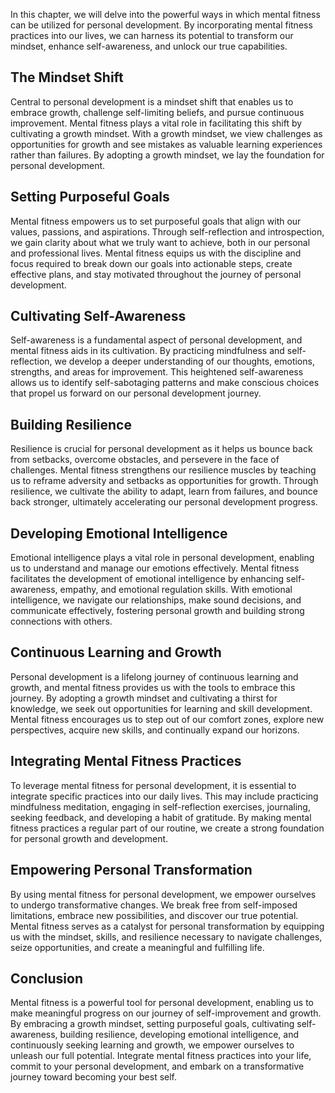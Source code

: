 
In this chapter, we will delve into the powerful ways in which mental fitness can be utilized for personal development. By incorporating mental fitness practices into our lives, we can harness its potential to transform our mindset, enhance self-awareness, and unlock our true capabilities.

The Mindset Shift
-----------------

Central to personal development is a mindset shift that enables us to embrace growth, challenge self-limiting beliefs, and pursue continuous improvement. Mental fitness plays a vital role in facilitating this shift by cultivating a growth mindset. With a growth mindset, we view challenges as opportunities for growth and see mistakes as valuable learning experiences rather than failures. By adopting a growth mindset, we lay the foundation for personal development.

Setting Purposeful Goals
------------------------

Mental fitness empowers us to set purposeful goals that align with our values, passions, and aspirations. Through self-reflection and introspection, we gain clarity about what we truly want to achieve, both in our personal and professional lives. Mental fitness equips us with the discipline and focus required to break down our goals into actionable steps, create effective plans, and stay motivated throughout the journey of personal development.

Cultivating Self-Awareness
--------------------------

Self-awareness is a fundamental aspect of personal development, and mental fitness aids in its cultivation. By practicing mindfulness and self-reflection, we develop a deeper understanding of our thoughts, emotions, strengths, and areas for improvement. This heightened self-awareness allows us to identify self-sabotaging patterns and make conscious choices that propel us forward on our personal development journey.

Building Resilience
-------------------

Resilience is crucial for personal development as it helps us bounce back from setbacks, overcome obstacles, and persevere in the face of challenges. Mental fitness strengthens our resilience muscles by teaching us to reframe adversity and setbacks as opportunities for growth. Through resilience, we cultivate the ability to adapt, learn from failures, and bounce back stronger, ultimately accelerating our personal development progress.

Developing Emotional Intelligence
---------------------------------

Emotional intelligence plays a vital role in personal development, enabling us to understand and manage our emotions effectively. Mental fitness facilitates the development of emotional intelligence by enhancing self-awareness, empathy, and emotional regulation skills. With emotional intelligence, we navigate our relationships, make sound decisions, and communicate effectively, fostering personal growth and building strong connections with others.

Continuous Learning and Growth
------------------------------

Personal development is a lifelong journey of continuous learning and growth, and mental fitness provides us with the tools to embrace this journey. By adopting a growth mindset and cultivating a thirst for knowledge, we seek out opportunities for learning and skill development. Mental fitness encourages us to step out of our comfort zones, explore new perspectives, acquire new skills, and continually expand our horizons.

Integrating Mental Fitness Practices
------------------------------------

To leverage mental fitness for personal development, it is essential to integrate specific practices into our daily lives. This may include practicing mindfulness meditation, engaging in self-reflection exercises, journaling, seeking feedback, and developing a habit of gratitude. By making mental fitness practices a regular part of our routine, we create a strong foundation for personal growth and development.

Empowering Personal Transformation
----------------------------------

By using mental fitness for personal development, we empower ourselves to undergo transformative changes. We break free from self-imposed limitations, embrace new possibilities, and discover our true potential. Mental fitness serves as a catalyst for personal transformation by equipping us with the mindset, skills, and resilience necessary to navigate challenges, seize opportunities, and create a meaningful and fulfilling life.

Conclusion
----------

Mental fitness is a powerful tool for personal development, enabling us to make meaningful progress on our journey of self-improvement and growth. By embracing a growth mindset, setting purposeful goals, cultivating self-awareness, building resilience, developing emotional intelligence, and continuously seeking learning and growth, we empower ourselves to unleash our full potential. Integrate mental fitness practices into your life, commit to your personal development, and embark on a transformative journey toward becoming your best self.
